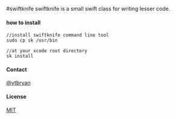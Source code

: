 #swiftknife
swiftknife is a small swift class for writing lesser code.

#### how to install
```
//install swiftknife command line tool
sudo cp sk /usr/bin

//at your xcode root directory
sk install
```

#### Contact
[@ytbryan](http://twitter.com/ytbryan)

#### License
[MIT ](http://www.opensource.org/licenses/MIT)
